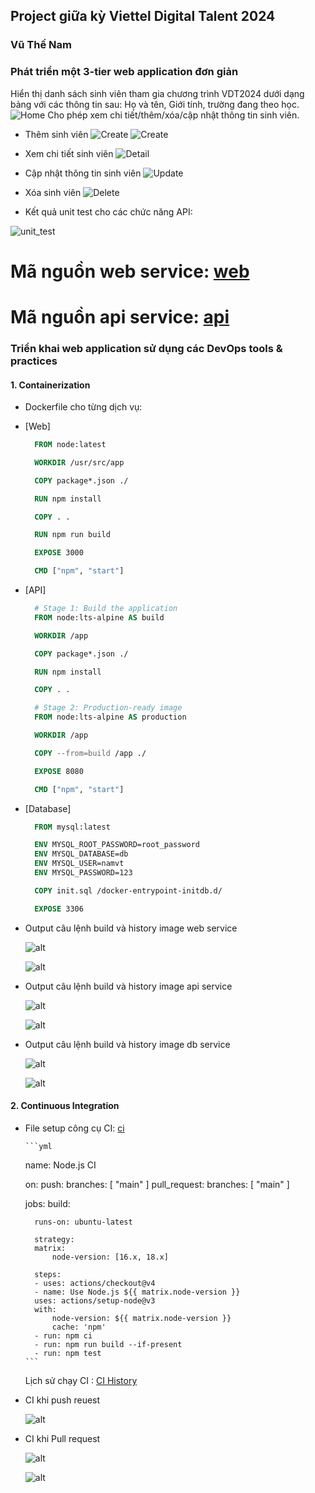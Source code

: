 ## Project giữa kỳ Viettel Digital Talent 2024

### Vũ Thế Nam

### Phát triển một 3-tier web application đơn giản

Hiển thị danh sách sinh viên tham gia chương trình VDT2024 dưới dạng bảng với các thông tin sau: Họ và tên, Giới tính, trường đang theo học.
![Home](./image/listuser.png)
Cho phép xem chi tiết/thêm/xóa/cập nhật thông tin sinh viên.

- Thêm sinh viên
  ![Create](./image/addnewuser.png)
  ![Create](./image/addnew.png)

- Xem chi tiết sinh viên
  ![Detail](./image/infoUser.png)

- Cập nhật thông tin sinh viên
  ![Update](./image/updateuser.png)

- Xóa sinh viên
  ![Delete](./image/deleteuser.png)

- Kết quả unit test cho các chức năng API:

![unit_test](./image/test.png)

# Mã nguồn web service: [web](https://github.com/vtnam48/web)

# Mã nguồn api service: [api](https://github.com/vtnam48/api)

### Triển khai web application sử dụng các DevOps tools & practices

#### 1. Containerization

- Dockerfile cho từng dịch vụ:
- [Web]

  ```Dockerfile
    FROM node:latest

    WORKDIR /usr/src/app

    COPY package*.json ./

    RUN npm install

    COPY . .

    RUN npm run build

    EXPOSE 3000

    CMD ["npm", "start"]
  ```

- [API]

  ```Dockerfile
    # Stage 1: Build the application
    FROM node:lts-alpine AS build

    WORKDIR /app

    COPY package*.json ./

    RUN npm install

    COPY . .

    # Stage 2: Production-ready image
    FROM node:lts-alpine AS production

    WORKDIR /app

    COPY --from=build /app ./

    EXPOSE 8080

    CMD ["npm", "start"]

  ```

- [Database]

  ```Dockerfile
    FROM mysql:latest

    ENV MYSQL_ROOT_PASSWORD=root_password
    ENV MYSQL_DATABASE=db
    ENV MYSQL_USER=namvt
    ENV MYSQL_PASSWORD=123

    COPY init.sql /docker-entrypoint-initdb.d/

    EXPOSE 3306
  ```

- Output câu lệnh build và history image web service

  ![alt](./image/web-build.png)

  ![alt](./image/web-history.png)

- Output câu lệnh build và history image api service

  ![alt](./image/api-build.png)

  ![alt](./image/api-history.png)

- Output câu lệnh build và history image db service

  ![alt](./image/db-build.png)

  ![alt](./image/db-history.png)

#### 2. Continuous Integration

- File setup công cụ CI: [ci](https://github.com/vtnam48/api/blob/main/.github/workflows/node.js.yml)

      ```yml

  name: Node.js CI

  on:
  push:
  branches: [ "main" ]
  pull_request:
  branches: [ "main" ]

  jobs:
  build:

        runs-on: ubuntu-latest

        strategy:
        matrix:
            node-version: [16.x, 18.x]

        steps:
        - uses: actions/checkout@v4
        - name: Use Node.js ${{ matrix.node-version }}
        uses: actions/setup-node@v3
        with:
            node-version: ${{ matrix.node-version }}
            cache: 'npm'
        - run: npm ci
        - run: npm run build --if-present
        - run: npm test
      ```

  Lịch sử chạy CI : [CI History](https://github.com/vtnam48/api/actions)

- CI khi push reuest

  ![alt](./image/pushrequest.png)

- CI khi Pull request

  ![alt](./image/pullrequest.png)

  ![alt](./image/pull_requesthistory.png)
